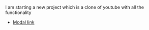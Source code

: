 I am starting a new project which is a clone of youtube with all the functionality 

- [Modal link]("https://www.youtube.com/")